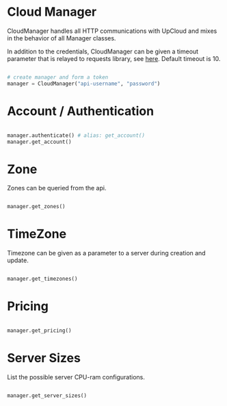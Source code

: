 # Cloud Manager

CloudManager handles all HTTP communications with UpCloud and mixes in the behavior of all Manager
classes.

In addition to the credentials, CloudManager can be given a timeout parameter that is
relayed to requests library, see [here](http://docs.python-requests.org/en/master/user/advanced/?highlight=timeout#timeouts).
Default timeout is 10.

```python

# create manager and form a token
manager = CloudManager("api-username", "password")

```

# Account / Authentication

```python

manager.authenticate() # alias: get_account()
manager.get_account()

```

# Zone

Zones can be queried from the api.

```python

manager.get_zones()

```

# TimeZone

Timezone can be given as a parameter to a server during creation and update.

```python

manager.get_timezones()

```

# Pricing

```python

manager.get_pricing()

```

# Server Sizes

List the possible server CPU-ram configurations.

```python

manager.get_server_sizes()

```
